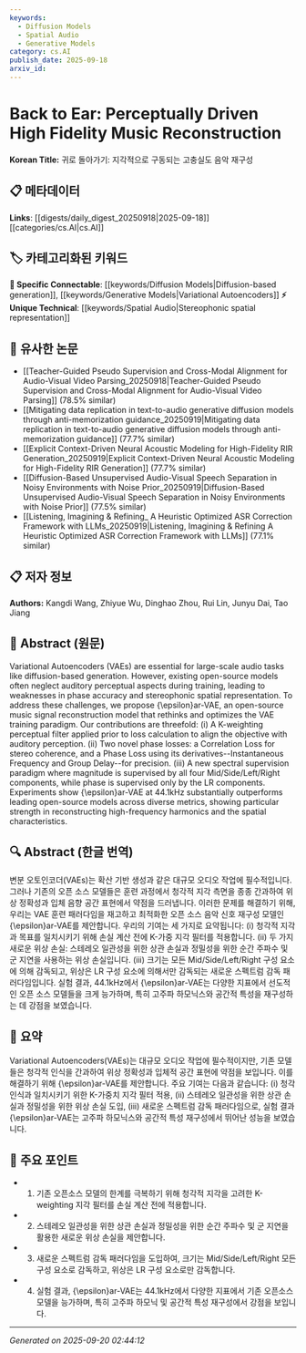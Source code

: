 ```yaml
---
keywords:
  - Diffusion Models
  - Spatial Audio
  - Generative Models
category: cs.AI
publish_date: 2025-09-18
arxiv_id:
---
```


<!-- KEYWORD_LINKING_METADATA:
{
  "processed_timestamp": "2025-09-22 22:38:15.046938",
  "vocabulary_version": "1.0",
  "selected_keywords": [
    "Diffusion Models",
    "Spatial Audio",
    "Generative Models"
  ],
  "rejected_keywords": [
    "Auditory Perception",
    "Phase Reconstruction"
  ],
  "similarity_scores": {
    "Diffusion Models": 0.85,
    "Spatial Audio": 0.79,
    "Generative Models": 0.8
  },
  "extraction_method": "AI_prompt_based",
  "budget_applied": true
}
-->

# Back to Ear: Perceptually Driven High Fidelity Music Reconstruction

**Korean Title:** 귀로 돌아가기: 지각적으로 구동되는 고충실도 음악 재구성

## 📋 메타데이터

**Links**: [[digests/daily_digest_20250918|2025-09-18]]        [[categories/cs.AI|cs.AI]]

## 🏷️ 카테고리화된 키워드
**🔗 Specific Connectable**: [[keywords/Diffusion Models|Diffusion-based generation]], [[keywords/Generative Models|Variational Autoencoders]]
**⚡ Unique Technical**: [[keywords/Spatial Audio|Stereophonic spatial representation]]

## 🔗 유사한 논문
- [[Teacher-Guided Pseudo Supervision and Cross-Modal Alignment for Audio-Visual Video Parsing_20250918|Teacher-Guided Pseudo Supervision and Cross-Modal Alignment for Audio-Visual Video Parsing]] (78.5% similar)
- [[Mitigating data replication in text-to-audio generative diffusion models through anti-memorization guidance_20250919|Mitigating data replication in text-to-audio generative diffusion models through anti-memorization guidance]] (77.7% similar)
- [[Explicit Context-Driven Neural Acoustic Modeling for High-Fidelity RIR Generation_20250919|Explicit Context-Driven Neural Acoustic Modeling for High-Fidelity RIR Generation]] (77.7% similar)
- [[Diffusion-Based Unsupervised Audio-Visual Speech Separation in Noisy Environments with Noise Prior_20250919|Diffusion-Based Unsupervised Audio-Visual Speech Separation in Noisy Environments with Noise Prior]] (77.5% similar)
- [[Listening, Imagining & Refining_ A Heuristic Optimized ASR Correction Framework with LLMs_20250919|Listening, Imagining & Refining A Heuristic Optimized ASR Correction Framework with LLMs]] (77.1% similar)

## 📋 저자 정보

**Authors:** Kangdi Wang, Zhiyue Wu, Dinghao Zhou, Rui Lin, Junyu Dai, Tao Jiang

## 📄 Abstract (원문)

Variational Autoencoders (VAEs) are essential for large-scale audio tasks
like diffusion-based generation. However, existing open-source models often
neglect auditory perceptual aspects during training, leading to weaknesses in
phase accuracy and stereophonic spatial representation. To address these
challenges, we propose {\epsilon}ar-VAE, an open-source music signal
reconstruction model that rethinks and optimizes the VAE training paradigm. Our
contributions are threefold: (i) A K-weighting perceptual filter applied prior
to loss calculation to align the objective with auditory perception. (ii) Two
novel phase losses: a Correlation Loss for stereo coherence, and a Phase Loss
using its derivatives--Instantaneous Frequency and Group Delay--for precision.
(iii) A new spectral supervision paradigm where magnitude is supervised by all
four Mid/Side/Left/Right components, while phase is supervised only by the LR
components. Experiments show {\epsilon}ar-VAE at 44.1kHz substantially
outperforms leading open-source models across diverse metrics, showing
particular strength in reconstructing high-frequency harmonics and the spatial
characteristics.

## 🔍 Abstract (한글 번역)

변분 오토인코더(VAEs)는 확산 기반 생성과 같은 대규모 오디오 작업에 필수적입니다. 그러나 기존의 오픈 소스 모델들은 훈련 과정에서 청각적 지각 측면을 종종 간과하여 위상 정확성과 입체 음향 공간 표현에서 약점을 드러냅니다. 이러한 문제를 해결하기 위해, 우리는 VAE 훈련 패러다임을 재고하고 최적화한 오픈 소스 음악 신호 재구성 모델인 {\epsilon}ar-VAE를 제안합니다. 우리의 기여는 세 가지로 요약됩니다: (i) 청각적 지각과 목표를 일치시키기 위해 손실 계산 전에 K-가중 지각 필터를 적용합니다. (ii) 두 가지 새로운 위상 손실: 스테레오 일관성을 위한 상관 손실과 정밀성을 위한 순간 주파수 및 군 지연을 사용하는 위상 손실입니다. (iii) 크기는 모든 Mid/Side/Left/Right 구성 요소에 의해 감독되고, 위상은 LR 구성 요소에 의해서만 감독되는 새로운 스펙트럼 감독 패러다임입니다. 실험 결과, 44.1kHz에서 {\epsilon}ar-VAE는 다양한 지표에서 선도적인 오픈 소스 모델들을 크게 능가하며, 특히 고주파 하모닉스와 공간적 특성을 재구성하는 데 강점을 보였습니다.

## 📝 요약

Variational Autoencoders(VAEs)는 대규모 오디오 작업에 필수적이지만, 기존 모델들은 청각적 인식을 간과하여 위상 정확성과 입체적 공간 표현에 약점을 보입니다. 이를 해결하기 위해 {\epsilon}ar-VAE를 제안합니다. 주요 기여는 다음과 같습니다: (i) 청각 인식과 일치시키기 위한 K-가중치 지각 필터 적용, (ii) 스테레오 일관성을 위한 상관 손실과 정밀성을 위한 위상 손실 도입, (iii) 새로운 스펙트럼 감독 패러다임으로, 실험 결과 {\epsilon}ar-VAE는 고주파 하모닉스와 공간적 특성 재구성에서 뛰어난 성능을 보였습니다.

## 🎯 주요 포인트

- 1. 기존 오픈소스 모델의 한계를 극복하기 위해 청각적 지각을 고려한 K-weighting 지각 필터를 손실 계산 전에 적용합니다.

- 2. 스테레오 일관성을 위한 상관 손실과 정밀성을 위한 순간 주파수 및 군 지연을 활용한 새로운 위상 손실을 제안합니다.

- 3. 새로운 스펙트럼 감독 패러다임을 도입하여, 크기는 Mid/Side/Left/Right 모든 구성 요소로 감독하고, 위상은 LR 구성 요소로만 감독합니다.

- 4. 실험 결과, {\epsilon}ar-VAE는 44.1kHz에서 다양한 지표에서 기존 오픈소스 모델을 능가하며, 특히 고주파 하모닉 및 공간적 특성 재구성에서 강점을 보입니다.

---

*Generated on 2025-09-20 02:44:12*
